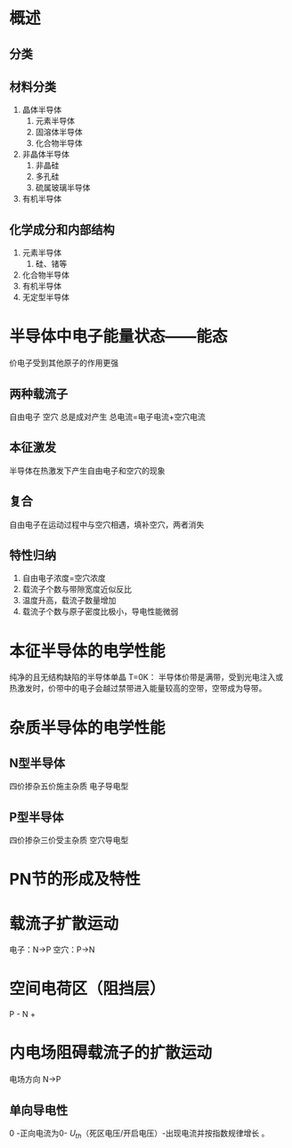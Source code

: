 # 概述
## 分类
## 材料分类
1. 晶体半导体
	1. 元素半导体
	2. 固溶体半导体
	3. 化合物半导体
2. 非晶体半导体
	1. 非晶硅
	2. 多孔硅
	3. 硫属玻璃半导体
3. 有机半导体
## 化学成分和内部结构
1. 元素半导体
	1. 硅、锗等
2. 化合物半导体
3. 有机半导体
4. 无定型半导体
# 半导体中电子能量状态——能态
价电子受到其他原子的作用更强
## 两种载流子
自由电子
空穴
总是成对产生
总电流=电子电流+空穴电流
## 本征激发
半导体在热激发下产生自由电子和空穴的现象
## 复合
自由电子在运动过程中与空穴相遇，填补空穴，两者消失
## 特性归纳
1. 自由电子浓度=空穴浓度
2. 载流子个数与带隙宽度近似反比
3. 温度升高，载流子数量增加
4. 载流子个数与原子密度比极小，导电性能微弱
# 本征半导体的电学性能
纯净的且无结构缺陷的半导体单晶
T=0K：
半导体价带是满带，受到光电注入或热激发时，价带中的电子会越过禁带进入能量较高的空带，空带成为导带。
# 杂质半导体的电学性能
## N型半导体
四价掺杂五价施主杂质
电子导电型
## P型半导体
四价掺杂三价受主杂质
空穴导电型
# PN节的形成及特性
# 载流子扩散运动
电子：N->P
空穴：P->N
# 空间电荷区（阻挡层）
P -
N +
# 内电场阻碍载流子的扩散运动
电场方向
N->P
## 单向导电性
0 -正向电流为0- $U_{th}$（死区电压/开启电压）-出现电流并按指数规律增长
     。
